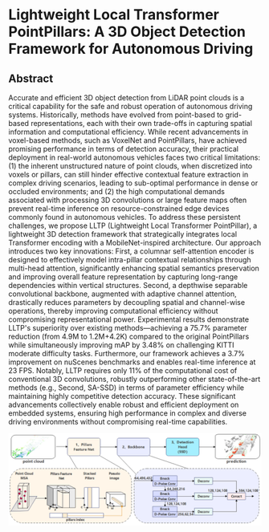# Lightweight Local Transformer PointPillars: A 3D Object Detection Framework for Autonomous Driving

## Abstract
Accurate and efficient 3D object detection from LiDAR point clouds is a critical capability for the safe and robust operation of autonomous driving systems. Historically, methods have evolved from point-based to grid-based representations, each with their own trade-offs in capturing spatial information and computational efficiency. While recent advancements in voxel-based methods, such as VoxelNet and PointPillars, have achieved promising performance in terms of detection accuracy, their practical deployment in real-world autonomous vehicles faces two critical limitations: (1) the inherent unstructured nature of point clouds, when discretized into voxels or pillars, can still hinder effective contextual feature extraction in complex driving scenarios, leading to sub-optimal performance in dense or occluded environments; and (2) the high computational demands associated with processing 3D convolutions or large feature maps often prevent real-time inference on resource-constrained edge devices commonly found in autonomous vehicles. To address these persistent challenges, we propose LLTP (Lightweight Local Transformer PointPillar), a lightweight 3D detection framework that strategically integrates local Transformer encoding with a MobileNet-inspired architecture. Our approach introduces two key innovations: First, a columnar self-attention encoder is designed to effectively model intra-pillar contextual relationships through multi-head attention, significantly enhancing spatial semantics preservation and improving overall feature representation by capturing long-range dependencies within vertical structures. Second, a depthwise separable convolutional backbone, augmented with adaptive channel attention, drastically reduces parameters by decoupling spatial and channel-wise operations, thereby improving computational efficiency without compromising representational power. Experimental results demonstrate LLTP's superiority over existing methods—achieving a 75.7\% parameter reduction (from 4.9M to 1.2M+4.2K) compared to the original PointPillars while simultaneously improving mAP by 3.48\% on challenging KITTI moderate difficulty tasks. Furthermore, our framework achieves a 3.7\% improvement on nuScenes benchmarks and enables real-time inference at 23 FPS. Notably, LLTP requires only 11\% of the computational cost of conventional 3D convolutions, robustly outperforming other state-of-the-art methods (e.g., Second, SA-SSD) in terms of parameter efficiency while maintaining highly competitive detection accuracy. These significant advancements collectively enable robust and efficient deployment on embedded systems, ensuring high performance in complex and diverse driving environments without compromising real-time capabilities.


![Structure第五版.png](Structure第五版.png)


